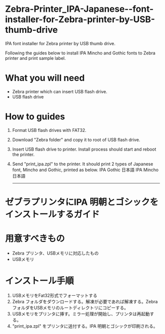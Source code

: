 # Zebra-Printer_IPA-Japanese--font-installer-for-Zebra-printer-by-USB-thumb-drive
IPA font installer for Zebra printer by USB thumb drive.

Following the guides below to install IPA Mincho and Gothic fonts to Zebra printer and print sample label. 

# What you will need
- Zebra printer which can insert USB flash drive.
- USB flash drive 

# How to guides
1. Format USB flash drives with FAT32.
2. Download "Zebra folder" and copy it to root of USB flash drive. 
3. Insert USB flash drive to printer. Install process should start and reboot the printer. 
4. Send "print_ipa.zpl" to the printer. It should print 2 types of Japanese font, Mincho and Gothic, printed as below.
   IPA Gothic 日本語
   IPA Mincho 日本語
   
   --------
   
 # ゼブラプリンタにIPA 明朝とゴシックをインストールするガイド
   
 # 用意すべきもの
 - Zebra プリンタ、USBメモリに対応したもの
 - USBメモリ
 
 # インストール手順
 1. USBメモリをFat32形式でフォーマットする
 2. Zebra フォルダをダウンロードする。解凍が必要であれば解凍する。Zebra フォルダをUSBメモリのルートディレクトリにコピーする。
 3. USBメモリをプリンタに挿す。ミラー処理が開始し、プリンタは再起動する。
 4. "print_ipa.zpl" をプリンタに送付する。IPA 明朝とゴシックが印刷される。

